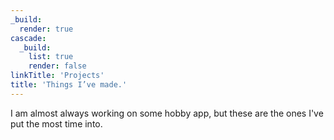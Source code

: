 ```yaml
---
_build:
  render: true
cascade:
  _build:
    list: true
    render: false
linkTitle: 'Projects'
title: 'Things I’ve made.'
---
```


I am almost always working on some hobby app, but these are the ones I've put the most time into.
